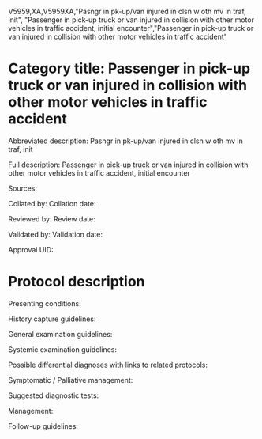 V5959,XA,V5959XA,"Pasngr in pk-up/van injured in clsn w oth mv in traf, init", "Passenger in pick-up truck or van injured in collision with other motor vehicles in traffic accident, initial encounter","Passenger in pick-up truck or van injured in collision with other motor vehicles in traffic accident"
# Category title: Passenger in pick-up truck or van injured in collision with other motor vehicles in traffic accident

Abbreviated description: Pasngr in pk-up/van injured in clsn w oth mv in traf, init

Full description: Passenger in pick-up truck or van injured in collision with other motor vehicles in traffic accident, initial encounter

Sources:

Collated by:
Collation date:

Reviewed by:
Review date:

Validated by:
Validation date:

Approval UID:

# Protocol description

Presenting conditions:

History capture guidelines:

General examination guidelines:

Systemic examination guidelines:

Possible differential diagnoses with links to related protocols:

Symptomatic / Palliative management:

Suggested diagnostic tests:

Management:

Follow-up guidelines:
